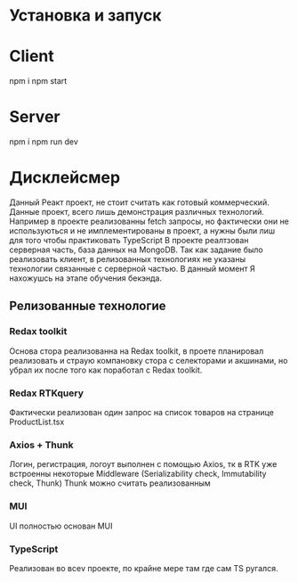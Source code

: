 # Установка и запуск

# Client

npm i
npm start

# Server

npm i
npm run dev

# Дисклейсмер

Данный Реакт проект, не стоит считать как готовый коммерческий. Данные проект, всего лишь демонстрация различных технологий.
Например в проекте реализованны fetch запросы, но фактически они не используються и не имплементированы в проект, а нужны были лиш для того чтобы практиковать TypeScript
В проекте реалтзован серверная часть, база данных на MongoDB. Так как задание было реализовать клиент, в релизованных технологиях не указаны технологии связанные с серверной частью. В данный момент Я нахожушсь на этапе обучения бекэнда.

## Релизованные технологие

### Redax toolkit

Основа стора реализованна на Redax toolkit, в проете планировал реализовать и страую компановку стора с селекторами и акшинами, но убрал их после того как поработал с Redax toolkit.

### Redax RTKquery

Фактически реализован один запрос на список товаров на странице ProductList.tsx

### Axios + Thunk

Логин, регистрация, логоут выполнен с помощью Axios, тк в RTK уже встроенны некоторые Middleware (Serializability check, Immutability check, Thunk) Thunk можно считать реализованным

### MUI

UI полностью основан MUI

### TypeScript

Реализован во всеv проекте, по крайне мере там где сам TS ругался.
